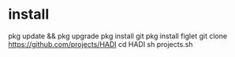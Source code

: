 # install
pkg update && pkg upgrade
pkg install git
pkg install figlet
git clone https://github.com/projects/HADI
cd HADI
sh projects.sh
